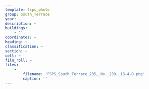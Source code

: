 ```yaml
---
template: fsps_photo
group: South_Terrace
year: ~
description: ~
buildings:
    - ''
coordinates: ~
heading: ~
classification: ~
section: ~
cell: ~
film_roll: ~
files:
    -
        filename: 'FSPS_South_Terrace_235,_No._230,_13-4-D.png'
        caption: ''
---
```

